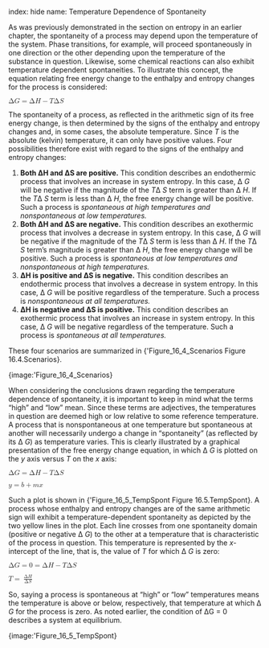 index: hide
name: Temperature Dependence of Spontaneity

As was previously demonstrated in the section on entropy in an earlier chapter, the spontaneity of a process may depend upon the temperature of the system. Phase transitions, for example, will proceed spontaneously in one direction or the other depending upon the temperature of the substance in question. Likewise, some chemical reactions can also exhibit temperature dependent spontaneities. To illustrate this concept, the equation relating free energy change to the enthalpy and entropy changes for the process is considered:

<math xmlns:data="http://www.w3.org/TR/html5/dom.html#custom-data-attribute" xmlns:q="http://cnx.rice.edu/qml/1.0" xmlns:m="http://www.w3.org/1998/Math/MathML" xmlns:bib="http://bibtexml.sf.net/" xmlns:md="http://cnx.rice.edu/mdml" xmlns="http://cnx.rice.edu/cnxml"><mrow><mtext>Δ</mtext><mi>G</mi><mo>=</mo><mtext>Δ</mtext><mi>H</mi><mo>−</mo><mi>T</mi><mtext>Δ</mtext><mi>S</mi></mrow></math>

The spontaneity of a process, as reflected in the arithmetic sign of its free energy change, is then determined by the signs of the enthalpy and entropy changes and, in some cases, the absolute temperature. Since  *T* is the absolute (kelvin) temperature, it can only have positive values. Four possibilities therefore exist with regard to the signs of the enthalpy and entropy changes:

  1.  **Both ΔH and ΔS are positive.** This condition describes an endothermic process that involves an increase in system entropy. In this case, Δ *G* will be negative if the magnitude of the  *T*Δ *S* term is greater than Δ *H*. If the  *T*Δ *S* term is less than Δ *H*, the free energy change will be positive. Such a process is  *spontaneous at high temperatures and nonspontaneous at low temperatures.*
  2.  **Both ΔH and ΔS are negative.** This condition describes an exothermic process that involves a decrease in system entropy. In this case, Δ *G* will be negative if the magnitude of the  *T*Δ *S* term is less than Δ *H*. If the  *T*Δ *S* term’s magnitude is greater than Δ *H*, the free energy change will be positive. Such a process is  *spontaneous at low temperatures and nonspontaneous at high temperatures.*
  3.  **ΔH is positive and ΔS is negative.** This condition describes an endothermic process that involves a decrease in system entropy. In this case, Δ *G* will be positive regardless of the temperature. Such a process is  *nonspontaneous at all temperatures.*
  4.  **ΔH is negative and ΔS is positive.** This condition describes an exothermic process that involves an increase in system entropy. In this case, Δ *G* will be negative regardless of the temperature. Such a process is  *spontaneous at all temperatures.*

These four scenarios are summarized in {'Figure_16_4_Scenarios Figure 16.4.Scenarios}.


{image:'Figure_16_4_Scenarios}
        

When considering the conclusions drawn regarding the temperature dependence of spontaneity, it is important to keep in mind what the terms “high” and “low” mean. Since these terms are adjectives, the temperatures in question are deemed high or low relative to some reference temperature. A process that is nonspontaneous at one temperature but spontaneous at another will necessarily undergo a change in “spontaneity” (as reflected by its Δ *G*) as temperature varies. This is clearly illustrated by a graphical presentation of the free energy change equation, in which Δ *G* is plotted on the  *y* axis versus  *T* on the  *x* axis:

<math xmlns:data="http://www.w3.org/TR/html5/dom.html#custom-data-attribute" xmlns:q="http://cnx.rice.edu/qml/1.0" xmlns:m="http://www.w3.org/1998/Math/MathML" xmlns:bib="http://bibtexml.sf.net/" xmlns:md="http://cnx.rice.edu/mdml" xmlns="http://cnx.rice.edu/cnxml"><mrow><mtext>Δ</mtext><mi>G</mi><mo>=</mo><mtext>Δ</mtext><mi>H</mi><mo>−</mo><mi>T</mi><mtext>Δ</mtext><mi>S</mi></mrow></math>

<math xmlns:data="http://www.w3.org/TR/html5/dom.html#custom-data-attribute" xmlns:q="http://cnx.rice.edu/qml/1.0" xmlns:m="http://www.w3.org/1998/Math/MathML" xmlns:bib="http://bibtexml.sf.net/" xmlns:md="http://cnx.rice.edu/mdml" xmlns="http://cnx.rice.edu/cnxml"><mrow><mi>y</mi><mo>=</mo><mi>b</mi><mo>+</mo><mi>m</mi><mi>x</mi></mrow></math>

Such a plot is shown in {'Figure_16_5_TempSpont Figure 16.5.TempSpont}. A process whose enthalpy and entropy changes are of the same arithmetic sign will exhibit a temperature-dependent spontaneity as depicted by the two yellow lines in the plot. Each line crosses from one spontaneity domain (positive or negative Δ *G*) to the other at a temperature that is characteristic of the process in question. This temperature is represented by the  *x*-intercept of the line, that is, the value of  *T* for which Δ *G* is zero:

<math xmlns:data="http://www.w3.org/TR/html5/dom.html#custom-data-attribute" xmlns:q="http://cnx.rice.edu/qml/1.0" xmlns:m="http://www.w3.org/1998/Math/MathML" xmlns:bib="http://bibtexml.sf.net/" xmlns:md="http://cnx.rice.edu/mdml" xmlns="http://cnx.rice.edu/cnxml"><mrow><mtext>Δ</mtext><mi>G</mi><mo>=</mo><mn>0</mn><mo>=</mo><mtext>Δ</mtext><mi>H</mi><mo>−</mo><mi>T</mi><mtext>Δ</mtext><mi>S</mi></mrow></math>

<math xmlns:data="http://www.w3.org/TR/html5/dom.html#custom-data-attribute" xmlns:q="http://cnx.rice.edu/qml/1.0" xmlns:m="http://www.w3.org/1998/Math/MathML" xmlns:bib="http://bibtexml.sf.net/" xmlns:md="http://cnx.rice.edu/mdml" xmlns="http://cnx.rice.edu/cnxml"><mrow><mi>T</mi><mo>=</mo><mspace width="0.2em"/><mfrac><mrow><mtext>Δ</mtext><mi>H</mi></mrow><mrow><mtext>Δ</mtext><mi>S</mi></mrow></mfrac></mrow></math>

So, saying a process is spontaneous at “high” or “low” temperatures means the temperature is above or below, respectively, that temperature at which Δ *G* for the process is zero. As noted earlier, the condition of ΔG = 0 describes a system at equilibrium.


{image:'Figure_16_5_TempSpont}
        
